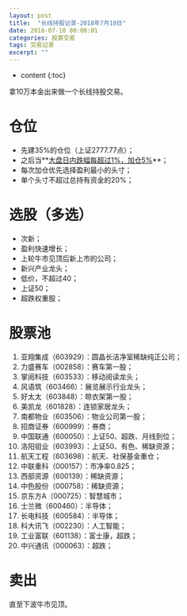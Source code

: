 ```yaml
---
layout: post
title:  "长线持股记录-2018年7月10日"
date: 2018-07-10 00:00:01
categories: 股票交易
tags: 交易记录
excerpt: ""
---
```


* content
{:toc}


拿10万本金出来做一个长线持股交易。

# 仓位
* 先建35%的仓位（上证2777.77点）；
* 之后当**<u>大盘日内跌幅每超过1%，加仓5%</u>**；
* 每次加仓优先选择盈利最小的头寸；
* 单个头寸不超过总持有资金的20%；


# 选股（多选）
* 次新；
* 盈利快速增长；
* 上轮牛市见顶后新上市的公司；
* 新兴产业龙头；
* 低价，不超过40；
* 上证50；
* 超跌权重股；


# 股票池
1. 亚翔集成（603929）：圆晶长洁净室稀缺纯正公司；
2. 力盛赛车（002858）：赛车第一股；
3. 掌阅科技（603533）：移动阅读龙头；
4. 风语筑（603466）：展览展示行业龙头；
5. 好太太（603848）：晾衣架第一股；
6. 美凯龙（601828）：连锁家居龙头；
7. 南都物业（603506）：物业公司第一股；
8. 招商证券（600999）：券商；
9. 中国联通（600050）：上证50、超跌、月线到位；
10. 洛阳钼业（603993）：上证50、有色、稀缺资源；
11. 航天工程（603698）：航天、社保基金重仓；
12. 中联重科（000157）：市净率0.825；
13. 西部资源（600139）：稀缺资源；
14. 中色股份（000758）：稀缺资源；
15. 京东方A（000725）：智慧城市；
16. 士兰微（600460）：半导体；
17. 长电科技（600584）：半导体；
18. 科大讯飞（002230）：人工智能；
19. 工业富联（601138）：富士康，超跌；
20. 中兴通讯（000063）：超跌；



# 卖出
直至下波牛市见顶。



